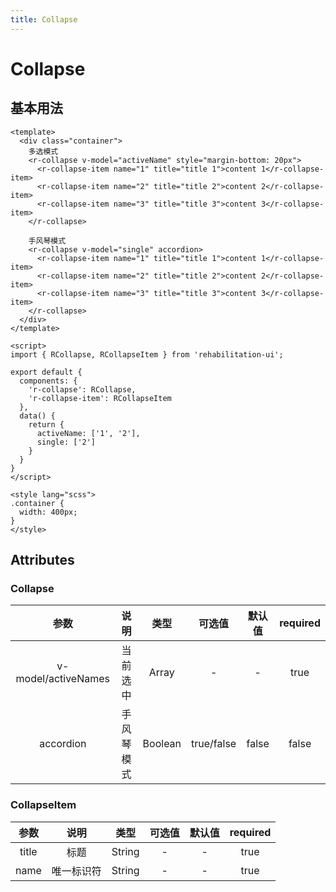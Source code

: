 ```yaml
---
title: Collapse
---
```


# Collapse

## 基本用法
<ClientOnly>
  <CollapseDocs></CollapseDocs>
</ClientOnly>

```Vue
<template>
  <div class="container">
    多选模式
    <r-collapse v-model="activeName" style="margin-bottom: 20px">
      <r-collapse-item name="1" title="title 1">content 1</r-collapse-item>
      <r-collapse-item name="2" title="title 2">content 2</r-collapse-item>
      <r-collapse-item name="3" title="title 3">content 3</r-collapse-item>
    </r-collapse>

    手风琴模式
    <r-collapse v-model="single" accordion>
      <r-collapse-item name="1" title="title 1">content 1</r-collapse-item>
      <r-collapse-item name="2" title="title 2">content 2</r-collapse-item>
      <r-collapse-item name="3" title="title 3">content 3</r-collapse-item>
    </r-collapse>
  </div>
</template>

<script>
import { RCollapse, RCollapseItem } from 'rehabilitation-ui';

export default {
  components: {
    'r-collapse': RCollapse,
    'r-collapse-item': RCollapseItem
  },
  data() {
    return {
      activeName: ['1', '2'],
      single: ['2']
    }
  }
}
</script>

<style lang="scss">
.container {
  width: 400px;
}
</style>
```

## Attributes

### Collapse
|参数| 说明 |  类型  | 可选值 | 默认值 | required
| :-------------: |:-------------:| :-----:|:-----:|:-----:|:-----:|
| v-model/activeNames | 当前选中 | Array | - | - | true
| accordion | 手风琴模式 | Boolean | true/false | false | false

### CollapseItem
|参数| 说明 |  类型  | 可选值 | 默认值 | required
| :-------------: |:-------------:| :-----:|:-----:|:-----:|:-----:|
| title | 标题 | String | - | - | true
| name | 唯一标识符 | String | - | - | true